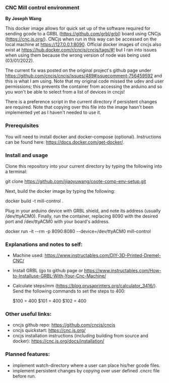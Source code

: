 ### CNC Mill control environment
**By Joseph Wang**

This docker image allows for quick set up of the software required for sending gcode to a GRBL (<https://github.com/grbl/grbl>) board using CNCjs (<https://cnc.js.org/>). CNCjs when run in this way can be accessed on the local machine at https://127.0.0.1:8090. Official docker images of cncjs also exist at <https://hub.docker.com/r/cncjs/cncjs/tags/#!> but I ran into issues when using them because the wrong version of node was being used (03/01/2022). 

The current fix was posted on the original project's github page under <https://github.com/cncjs/cncjs/issues/489#issuecomment-756459592> and this is what I am using. Note that my original code missed the udev and user permissions; this prevents the container from accessing the arduino and so you won't be able to select from a list of devices in cncjs!

There is a preference script in the current directory if persistent changes are required. Note that copying over this file into the image hasn't been implemented yet as I haven't needed to use it.  

### Prerequisites
You will need to install docker and docker-compose (optional). Instructions can be found here: https://docs.docker.com/get-docker/.

### Install and usage
Clone this repository into your current directory by typing the following into a terminal:

git clone https://github.com/jjiaoyuwang/coote-comp-env-setup.git

Next, build the docker image by typing the following:

docker build -t mill-control  .

Plug in your arduino device with GRBL shield, and note its address (usually /dev/ttyACM0). Finally, run the container, replacing 8090 with the desired port and /dev/ttyACM0 with your board's address.  

docker run -it --rm -p 8090:8080 --device=/dev/ttyACM0 mill-control

### Explanations and notes to self:

- Machine used: <https://www.instructables.com/DIY-3D-Printed-Dremel-CNC/>
- Install GRBL (go to github page or <https://www.instructables.com/How-to-Installuse-GRBL-With-Your-Cnc-Machine/>
- Calculate steps/mm (<https://blog.prusaprinters.org/calculator_3416/>). Send the following commands to set the steps to 400:
    
    $100 = 400
    $101 = 400
    $102 = 400

### Other useful links:
- cncjs github repo: <https://github.com/cncjs/cncjs>
- cncjs quickstart: <https://cnc.js.org/>
- cncjs installation instructions (including building from source and docker): <https://cnc.js.org/docs/installation/>

### Planned features:
- implement watch-directory where a user can place his/her gcode files.
- implement persistent changes by copying over user defined .cncrc file before run. 

